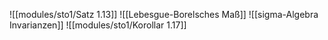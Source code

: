 ![[modules/sto1/Satz 1.13]]
![[Lebesgue-Borelsches Maß]]
![[sigma-Algebra Invarianzen]]
![[modules/sto1/Korollar 1.17]]